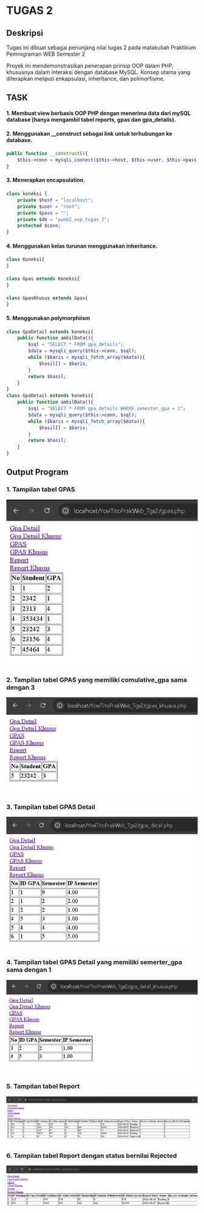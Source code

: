 # TUGAS 2
## Deskripsi
Tugas ini dibuat sebagai penunjang nilai tugas 2 pada matakuliah Praktikum Pemrograman WEB Semester 2

Proyek ini mendemonstrasikan penerapan prinsip OOP dalam PHP, khususnya dalam interaksi dengan database MySQL. Konsep utama yang diterapkan meliputi enkapsulasi, inheritance, dan polimorfisme.

## TASK
#### 1. Membuat view berbasis OOP PHP dengan menerima data dari mySQL database (hanya mengambil tabel reports, gpas dan gpa_details).
#### 2. Menggunakan __construct sebagai link untuk terhubungan ke database.
```php
public function __construct(){
    $this->conn = mysqli_connect($this->host, $this->user, $this->pass, $this->db);
}
```
#### 3. Menerapkan encapsulation.
```php
class koneksi {
    private $host = "localhost";  
    private $user = "root";       
    private $pass = "";          
    private $db = "pweb2_oop_tugas_2"; 
    protected $conn;
}
```
#### 4. Menggunakan kelas turunan menggunakan inheritance.
```php
class Koneksi{
}

class Gpas extends Koneksi{
}

class GpasKhusus extends Gpas{
}
```
#### 5. Menggunakan polymorphiism
```php
class GpaDetail extends koneksi{
    public function ambilData(){
        $sql = "SELECT * FROM gpa_details";
        $data = mysqli_query($this->conn, $sql);
        while ($baris = mysqli_fetch_array($data)){
            $hasil[] = $baris;
        }
        return $hasil;
    }
}
class GpaDetail extends koneksi{
    public function ambilData(){
        $sql = "SELECT * FROM gpa_details WHERE semester_gpa = 1";
        $data = mysqli_query($this->conn, $sql);
        while ($baris = mysqli_fetch_array($data)){
            $hasil[] = $baris;
        }
        return $hasil;
    }
}

```

## Output Program
### 1. Tampilan tabel GPAS
![alt text](assets/gpas.png)

### 2. Tampilan tabel GPAS yang memiliki comulative_gpa sama dengan 3
![alt text](assets/gpas_khusus.png)
### 3. Tampilan tabel GPAS Detail
![alt text](assets/gpa_detail.png)
### 4. Tampilan tabel GPAS Detail yang memiliki semerter_gpa sama dengan 1
![alt text](assets/gpa_detail_khusus.png)
### 5. Tampilan tabel Report
![alt text](assets/report.png)
### 6. Tampilan tabel Report dengan status bernilai Rejected
![alt text](assets/report_khusus.png)



